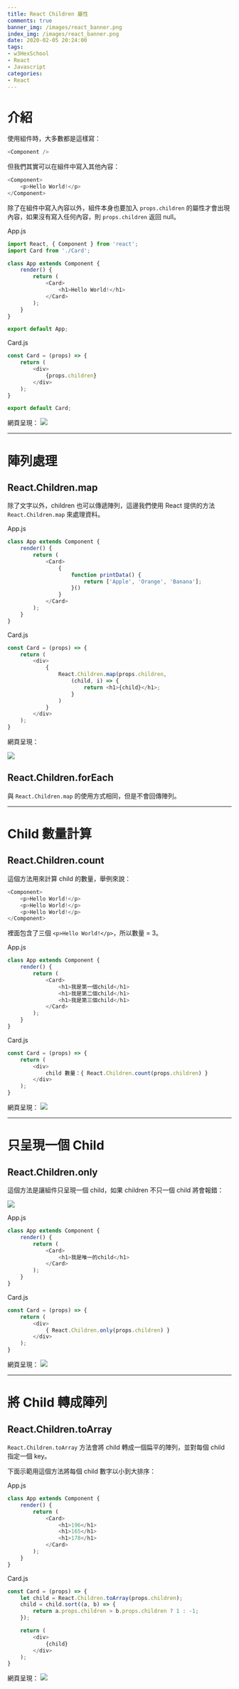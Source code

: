 ```yaml
---
title: React Children 屬性
comments: true
banner_img: /images/react_banner.png
index_img: /images/react_banner.png
date: 2020-02-05 20:24:00
tags: 
- w3HexSchool
- React
- Javascript
categories: 
- React
---
```

# 介紹

使用組件時，大多數都是這樣寫：

```js
<Component />
```

但我們其實可以在組件中寫入其他內容：

```js
<Component>
    <p>Hello World!</p>
</Component>
```

除了在組件中寫入內容以外，組件本身也要加入 `props.children` 的屬性才會出現內容，如果沒有寫入任何內容，則 `props.children` 返回 null。

App.js
```js
import React, { Component } from 'react';
import Card from './Card';

class App extends Component {
    render() {
        return (
            <Card>
                <h1>Hello World!</h1>
            </Card>
        );
    }
}

export default App;
```

Card.js
```js
const Card = (props) => {
    return (
        <div>
            {props.children}
        </div>
    );
}

export default Card;
```

網頁呈現：
![](/images/react-children/1.png)

---------------------------------------

# 陣列處理

## React.Children.map

除了文字以外，children 也可以傳遞陣列，這邊我們使用 React 提供的方法 `React.Children.map` 來處理資料。

App.js
```js
class App extends Component {
    render() {
        return (
            <Card>
                {
                    function printData() {
                        return ['Apple', 'Orange', 'Banana'];
                    }()
                }
            </Card>
        );
    }
}
```

Card.js
```js
const Card = (props) => {
    return (
        <div>
            {
                React.Children.map(props.children,
                    (child, i) => {
                        return <h1>{child}</h1>;
                    }
                )
            }
        </div>
    );
}
```

網頁呈現：

![](/images/react-children/2.png)

## React.Children.forEach

與 `React.Children.map` 的使用方式相同，但是不會回傳陣列。

---------------------------------------

# Child 數量計算

## React.Children.count

這個方法用來計算 child 的數量，舉例來說：

```js
<Component>
    <p>Hello World!</p>
    <p>Hello World!</p>
    <p>Hello World!</p>
</Component>
```

裡面包含了三個 `<p>Hello World!</p>`，所以數量 = 3。

App.js
```js
class App extends Component {
    render() {
        return (
            <Card>
                <h1>我是第一個child</h1>
                <h1>我是第二個child</h1>
                <h1>我是第三個child</h1>
            </Card>
        );
    }
}
```

Card.js
```js
const Card = (props) => {
    return (
        <div>
            child 數量：{ React.Children.count(props.children) }
        </div>
    );
}
```

網頁呈現：
![](/images/react-children/3.png)

---------------------------------------

# 只呈現一個 Child

## React.Children.only

這個方法是讓組件只呈現一個 child，如果 children 不只一個 child 將會報錯：

![](/images/react-children/4.png)

App.js
```js
class App extends Component {
    render() {
        return (
            <Card>
                <h1>我是唯一的child</h1>
            </Card>
        );
    }
}
```

Card.js
```js
const Card = (props) => {
    return (
        <div>
            { React.Children.only(props.children) }
        </div>
    );
}
```
網頁呈現：
![](/images/react-children/5.png)

---------------------------------------

# 將 Child 轉成陣列

## React.Children.toArray

`React.Children.toArray` 方法會將 child 轉成一個扁平的陣列，並對每個 child 指定一個 key。

下面示範用這個方法將每個 child 數字以小到大排序：

App.js
```js
class App extends Component {
    render() {
        return (
            <Card>
                <h1>196</h1>
                <h1>165</h1>
                <h1>178</h1>
            </Card>
        );
    }
}
```

Card.js
```js
const Card = (props) => {
    let child = React.Children.toArray(props.children);
    child = child.sort((a, b) => {
        return a.props.children > b.props.children ? 1 : -1;
    });

    return (
        <div>
            {child}
        </div>
    );
}
```

網頁呈現：
![](/images/react-children/6.png)